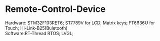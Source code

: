 # Remote-Control-Device
Hardware: STM32F103RET6; ST7789V for LCD; Matrix keys; FT6636U for Touch; Hi-Link-B25(Buletooth) <br>
Software:RT-Thread RTOS; LVGL; 
